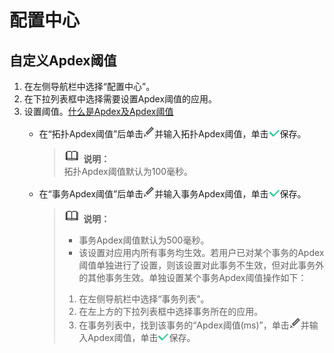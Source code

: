 # 配置中心<a name="apm_02_0016"></a>

## 自定义Apdex阈值<a name="s2fa2ad224c834d299f1481a9a16a15d2"></a>

1.  在左侧导航栏中选择“配置中心”。
2.  在下拉列表框中选择需要设置Apdex阈值的应用。
3.  设置阈值。[什么是Apdex及Apdex阈值](https://support.huaweicloud.com/productdesc-apm/apm_06_0002.html)
    -   在“拓扑Apdex阈值”后单击![](figures/icon-编辑5.png)并输入拓扑Apdex阈值，单击![](figures/icon-输入4.png)保存。

        >![](public_sys-resources/icon-note.gif) **说明：**   
        >拓扑Apdex阈值默认为100毫秒。  

    -   在“事务Apdex阈值”后单击![](figures/icon-编辑6.png)并输入事务Apdex阈值，单击![](figures/icon-输入5.png)保存。

        >![](public_sys-resources/icon-note.gif) **说明：**   
        >-   事务Apdex阈值默认为500毫秒。  
        >-   该设置对应用内所有事务均生效。若用户已对某个事务的Apdex阈值单独进行了设置，则该设置对此事务不生效，但对此事务外的其他事务生效。单独设置某个事务Apdex阈值操作如下：  
        >    1.  在左侧导航栏中选择“事务列表”。  
        >    2.  在左上方的下拉列表框中选择事务所在的应用。  
        >    3.  在事务列表中，找到该事务的“Apdex阈值\(ms\)”，单击![](figures/icon-编辑7.png)并输入Apdex阈值，单击![](figures/icon-输入6.png)保存。  



